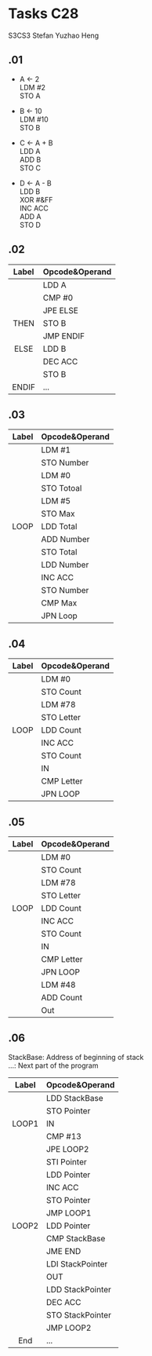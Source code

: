 Tasks C28
===
S3CS3 Stefan Yuzhao Heng

.01
--- 
* A <- 2   
LDM #2   
STO A 

* B <- 10   
LDM #10   
STO B 

* C <- A + B   
LDD A   
ADD B   
STO C 

* D <- A - B   
LDD B   
XOR #&FF   
INC ACC   
ADD A   
STO D 

.02 
---
|Label|Opcode&Operand|
|:-:|-|
||LDD A|
||CMP #0| 
||JPE ELSE|
|THEN|STO B| 
||JMP ENDIF| 
|ELSE|LDD B|
||DEC ACC|
||STO B| 
|ENDIF|...|

.03 
---
|Label|Opcode&Operand|
|:-:|-|
||LDM #1|
||STO Number|
||LDM #0| 
||STO Totoal| 
||LDM #5| 
||STO Max| 
|LOOP|LDD Total| 
||ADD Number| 
||STO Total| 
||LDD Number|
||INC ACC| 
||STO Number|
||CMP Max| 
||JPN Loop| 

.04 
---
|Label|Opcode&Operand|
|:-:|-|
||LDM #0|
||STO Count| 
||LDM #78| 
||STO Letter| 
|LOOP|LDD Count| 
||INC ACC| 
||STO Count| 
||IN| 
||CMP Letter|
||JPN LOOP|

.05
---
|Label|Opcode&Operand|
|:-:|-|
||LDM #0|
||STO Count| 
||LDM #78|
||STO Letter|
|LOOP|LDD Count|
||INC ACC|
||STO Count|
||IN|
||CMP Letter|
||JPN LOOP|
||LDM #48|
||ADD Count|
||Out|

.06
---
StackBase: Address of beginning of stack   
...: Next part of the program

|Label|Opcode&Operand|
|:-:|-|
||LDD StackBase|
||STO Pointer|
|LOOP1|IN|
||CMP #13|
||JPE LOOP2|
||STI Pointer|
||LDD Pointer|
||INC ACC|
||STO Pointer|
||JMP LOOP1|
|LOOP2|LDD Pointer|
||CMP StackBase|
||JME END|
||LDI StackPointer|
||OUT|
||LDD StackPointer|
||DEC ACC|
||STO StackPointer|
||JMP LOOP2|
|End|...|

